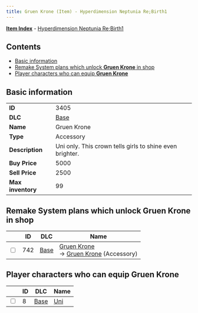 ```yaml
---
title: Gruen Krone (Item) - Hyperdimension Neptunia Re;Birth1
---
```


[**Item Index**](/neptunia/rb1/item/index.html) - [Hyperdimension Neptunia Re;Birth1](/neptunia/rb1)

## Contents

- [Basic information](#basic-information)
- [Remake System plans which unlock **Gruen Krone** in shop](#remake-system-plans-which-unlock-gruen-krone-in-shop)
- [Player characters who can equip **Gruen Krone**](#player-characters-who-can-equip-gruen-krone)
## Basic information

|   |   |
| -- | -- |
| **ID** | 3405 |
| **DLC** | [Base](/neptunia/rb1/dlc/1-base.html) |
| **Name** | Gruen Krone |
| **Type** | Accessory |
| **Description** | Uni only. This crown tells girls to shine even brighter. |
| **Buy Price** | 5000 |
| **Sell Price** | 2500 |
| **Max inventory** | 99 |


## Remake System plans which unlock **Gruen Krone** in shop

|    | ID | DLC | Name |
| -- | -- | --- | ---- |
| <input type="checkbox" id="rb1-remake-1-742" class="trackbox" /> | 742 | [Base](/neptunia/rb1/dlc/1-base.html) | [Gruen Krone](/neptunia/rb1/remake/1-742-gruen-krone.html)<br /> → [Gruen Krone](/neptunia/rb1/item/1-3405-gruen-krone.html) (Accessory) |


## Player characters who can equip **Gruen Krone**

|    | ID | DLC | Name |
| -- | -- | --- | ---- |
| <input type="checkbox" id="rb1-player-1-8" class="trackbox" /> | 8 | [Base](/neptunia/rb1/dlc/1-base.html) | [Uni](/neptunia/rb1/player/1-8-uni.html) |
